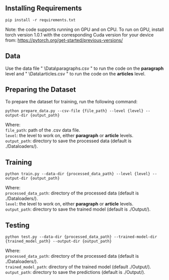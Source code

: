 ## Installing Requirements
```
pip install -r requirements.txt
```
Note: the code supports running on GPU and on CPU. To run on GPU, install torch version 1.0.1 with the corresponding Cuda version for your device from: https://pytorch.org/get-started/previous-versions/

## Data
Use the data file " \Data\paragraphs.csv " to run the code on the **paragraph** level and " \Data\articles.csv " to run the code on the **articles** level.

## Preparing the Dataset
To prepare the dataset for training, run the following command:
```
python prepare_data.py --csv-file {file_path} --level {level} --output-dir {output_path}
```
Where:  
`file_path`: path of the .csv data file.  
`level`: the level to work on, either **paragraph** or **article** levels.  
`output_path`: directory to save the processed data (default is ./Dataloaders/).  

## Training
```
python train.py --data-dir {processed_data_path} --level {level} --output-dir {output_path}
```
Where:  
`processed_data_path`: directory of the processed data (default is ./Dataloaders/).  
`level`: the level to work on, either **paragraph** or **article** levels.  
`output_path`: directory to save the trained model (default is ./Output/).  

## Testing
```
python test.py --data-dir {processed_data_path} --trained-model-dir {trained_model_path} --output-dir {output_path}
```
Where:  
`processed_data_path`: directory of the processed data (default is ./Dataloaders/).  
`trained_model_path`: directory of the trained model (default ./Output/).  
`output_path`: directory to save the predictions (default is ./Output/).  
